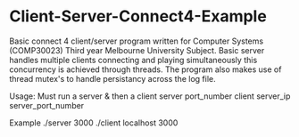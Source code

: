 # Client-Server-Connect4-Example
Basic connect 4 client/server program written for Computer Systems (COMP30023) Third year Melbourne University Subject.
Basic server handles multiple clients connecting and playing simultaneously this concurrency is achieved through threads.
The program also makes use of thread mutex's to handle persistancy across the log file.


Usage:
Must run a server & then a client 
server port_number
client server_ip server_port_number

Example
./server 3000
./client localhost 3000

